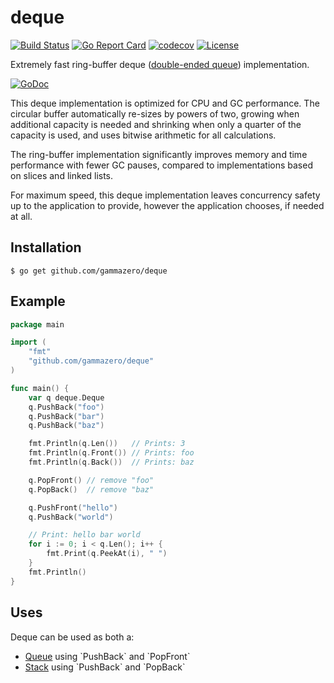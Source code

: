 # deque

[![Build Status](https://travis-ci.org/gammazero/deque.svg)](https://travis-ci.org/gammazero/deque)
[![Go Report Card](https://goreportcard.com/badge/github.com/gammazero/deque)](https://goreportcard.com/report/github.com/gammazero/deque)
[![codecov](https://codecov.io/gh/gammazero/deque/branch/master/graph/badge.svg)](https://codecov.io/gh/gammazero/deque)
[![License](https://img.shields.io/badge/License-MIT-blue.svg)](https://github.com/gammazero/deque/blob/master/LICENSE)

Extremely fast ring-buffer deque ([double-ended queue](https://en.wikipedia.org/wiki/Double-ended_queue)) implementation.

[![GoDoc](https://godoc.org/github.com/gammazero/deque?status.png)](https://godoc.org/github.com/gammazero/deque)

This deque implementation is optimized for CPU and GC performance.  The circular buffer automatically re-sizes by powers of two, growing when additional capacity is needed and shrinking when only a quarter of the capacity is used, and uses bitwise arithmetic for all calculations.

The ring-buffer implementation significantly improves memory and time performance with fewer GC pauses, compared to implementations based on slices and linked lists.

For maximum speed, this deque implementation leaves concurrency safety up to the application to provide, however the application chooses, if needed at all.

## Installation

```
$ go get github.com/gammazero/deque
```

## Example

```go
package main

import (
    "fmt"
    "github.com/gammazero/deque"
)

func main() {
    var q deque.Deque
    q.PushBack("foo")
    q.PushBack("bar")
    q.PushBack("baz")

    fmt.Println(q.Len())   // Prints: 3
    fmt.Println(q.Front()) // Prints: foo
    fmt.Println(q.Back())  // Prints: baz

    q.PopFront() // remove "foo"
    q.PopBack()  // remove "baz"

    q.PushFront("hello")
    q.PushBack("world")

    // Print: hello bar world
    for i := 0; i < q.Len(); i++ {
        fmt.Print(q.PeekAt(i), " ")
    }
    fmt.Println()
}
```

## Uses

Deque can be used as both a:
- [Queue](https://en.wikipedia.org/wiki/Queue_(abstract_data_type)) using `PushBack` and `PopFront`
- [Stack](https://en.wikipedia.org/wiki/Stack_(abstract_data_type)) using `PushBack` and `PopBack`
